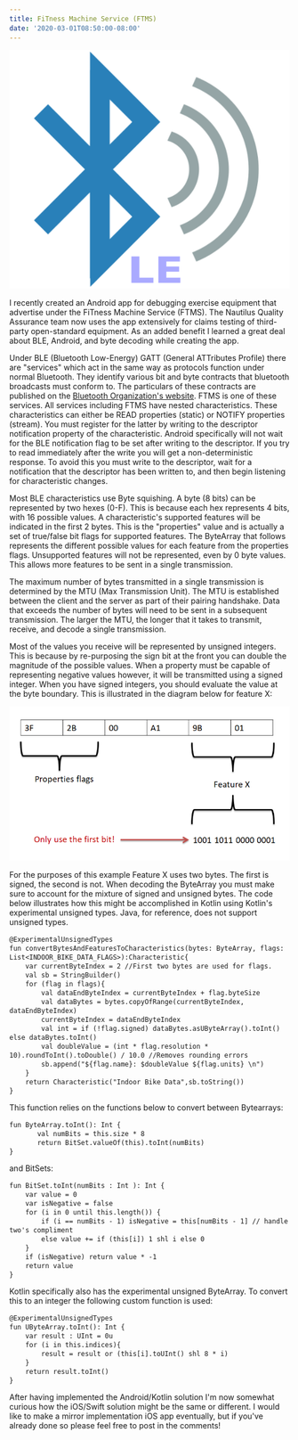 ```yaml
---
title: FiTness Machine Service (FTMS)
date: '2020-03-01T08:50:00-08:00'
---
```

![BLE](/assets/ble.png)

I recently created an Android app for debugging exercise equipment that advertise under the FiTness Machine Service (FTMS).  The Nautilus Quality Assurance team now uses the app extensively for claims testing of third-party open-standard equipment. As an added benefit I learned a great deal about BLE, Android, and byte decoding while creating the app.

Under BLE (Bluetooth Low-Energy) GATT (General ATTributes Profile) there are "services" which act in the same way as protocols function under normal Bluetooth.  They identify various bit and byte contracts that bluetooth broadcasts must conform to.  The particulars of these contracts are published on the <a href="https://www.bluetooth.com/specifications/gatt/services/">Bluetooth Organization's website</a>.  FTMS is one of these services.  All services including FTMS have nested characteristics.  These characteristics can either be READ properties (static) or NOTIFY properties (stream).  You must register for the latter by writing to the descriptor notification property of the characteristic. Android specifically will not wait for the BLE notification flag to be set after writing to the descriptor.  If you try to read immediately after the write you will get a non-deterministic response.  To avoid this you must write to the descriptor, wait for a notification that the descriptor has been written to, and then begin listening for characteristic changes.

Most BLE characteristics use Byte squishing.   A byte (8 bits) can be represented by two hexes (0-F). This is because each hex represents 4 bits, with 16 possible values.  A characteristic's supported features will be indicated in the first 2 bytes.  This is the "properties" value and is actually a set of true/false bit flags for supported features.  The ByteArray that follows represents the different possible values for each feature from the properties flags. Unsupported features will not be represented, even by 0 byte values.  This allows more features to be sent in a single transmission.

The maximum number of bytes transmitted in a single transmission is determined by the MTU (Max Transmission Unit).  The MTU is established between the client and the server as part of their pairing handshake.  Data that exceeds the number of bytes will need to be sent in a subsequent transmission. The larger the MTU, the longer that it takes to transmit, receive, and decode a single transmission.

Most of the values you receive will be represented by unsigned integers.  This is because by re-purposing the sign bit at the front you can double the magnitude of the possible values.  When a property must be capable of representing negative values however, it will be transmitted using a signed integer.  When you have signed integers, you should evaluate the value at the byte boundary.  This is illustrated in the diagram below for feature X:


![Bits & Bytes](/assets/bitbyte.png)

For the purposes of this example Feature X uses two bytes.  The first is signed, the second is not.  When decoding the ByteArray you must make sure to account for the mixture of signed and unsigned bytes. The code below illustrates how this might be accomplished in Kotlin using Kotlin's experimental unsigned types.  Java, for reference, does not support unsigned types.

```
@ExperimentalUnsignedTypes
fun convertBytesAndFeaturesToCharacteristics(bytes: ByteArray, flags: List<INDOOR_BIKE_DATA_FLAGS>):Characteristic{
    var currentByteIndex = 2 //First two bytes are used for flags.
    val sb = StringBuilder()
    for (flag in flags){
        val dataEndByteIndex = currentByteIndex + flag.byteSize
        val dataBytes = bytes.copyOfRange(currentByteIndex, dataEndByteIndex)
        currentByteIndex = dataEndByteIndex
        val int = if (!flag.signed) dataBytes.asUByteArray().toInt() else dataBytes.toInt()
        val doubleValue = (int * flag.resolution * 10).roundToInt().toDouble() / 10.0 //Removes rounding errors
        sb.append("${flag.name}: $doubleValue ${flag.units} \n")
    }
    return Characteristic("Indoor Bike Data",sb.toString())
}
```

This function relies on the functions below to convert between Bytearrays:

```
fun ByteArray.toInt(): Int {
       val numBits = this.size * 8
       return BitSet.valueOf(this).toInt(numBits)
}
```

and BitSets:

```
fun BitSet.toInt(numBits : Int ): Int {
    var value = 0
    var isNegative = false
    for (i in 0 until this.length()) {
        if (i == numBits - 1) isNegative = this[numBits - 1] // handle two's compliment
        else value += if (this[i]) 1 shl i else 0
    }
    if (isNegative) return value * -1
    return value
}
```

Kotlin specifically also has the experimental unsigned ByteArray.  To convert this to an integer the following custom function is used:

```
@ExperimentalUnsignedTypes
fun UByteArray.toInt(): Int {
    var result : UInt = 0u
    for (i in this.indices){
        result = result or (this[i].toUInt() shl 8 * i)
    }
    return result.toInt()
}
```

After having implemented the Android/Kotlin solution I'm now somewhat curious how the iOS/Swift solution might be the same or different.  I would like to make a mirror implementation iOS app eventually, but if you've already done so please feel free to post in the comments!
